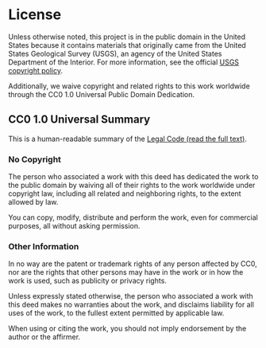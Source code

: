 License
=======

Unless otherwise noted, this project is in the public domain in the United States
because it contains materials that originally came from the United States Geological
Survey (USGS), an agency of the United States Department of the Interior. For more
information, see the official [USGS copyright policy][1].

Additionally, we waive copyright and related rights to this work worldwide through the
CC0 1.0 Universal Public Domain Dedication.

CC0 1.0 Universal Summary
-------------------------

This is a human-readable summary of the [Legal Code (read the full text)][2].

### No Copyright

The person who associated a work with this deed has dedicated the work to the public
domain by waiving all of their rights to the work worldwide under copyright law,
including all related and neighboring rights, to the extent allowed by law.

You can copy, modify, distribute and perform the work, even for commercial purposes, all
without asking permission.

### Other Information

In no way are the patent or trademark rights of any person affected by CC0, nor are the
rights that other persons may have in the work or in how the work is used, such as
publicity or privacy rights.

Unless expressly stated otherwise, the person who associated a work with this deed makes
no warranties about the work, and disclaims liability for all uses of the work, to the
fullest extent permitted by applicable law.

When using or citing the work, you should not imply endorsement by the author or the
affirmer.

[1]: https://www.usgs.gov/information-policies-and-instructions/copyrights-and-credits
[2]: https://creativecommons.org/publicdomain/zero/1.0/legalcode
